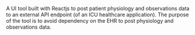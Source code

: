 A UI tool built with Reactjs to post patient physiology and observations data to an external API endpoint (of an ICU healthcare application). The purpose of the tool is to avoid dependency on the EHR to post physiology and observations data.

